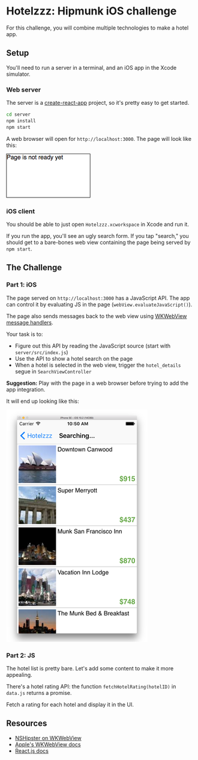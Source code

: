 # Hotelzzz: Hipmunk iOS challenge

For this challenge, you will combine multiple technologies to make a hotel app.

## Setup

You'll need to run a server in a terminal, and an iOS app in the Xcode simulator.

### Web server

The server is a [create-react-app](https://github.com/facebookincubator/create-react-app) project, so it's pretty easy to get started.

```sh
cd server
npm install
npm start
```

A web browser will open for `http://localhost:3000`. The page will look like this:

![screenshot](readme_images/server_initial.png)

### iOS client

You should be able to just open `Hotelzzz.xcworkspace` in Xcode and run it.

If you run the app, you'll see an ugly search form. If you tap "search," you should get to a bare-bones web view containing the page being served by `npm start`.

## The Challenge

### Part 1: iOS

The page served on `http://localhost:3000` has a JavaScript API. The app can control it by evaluating JS in the page (`webView.evaluateJavaScript()`).

The page also sends messages back to the web view using [WKWebView message handlers](https://developer.apple.com/reference/webkit/wkusercontentcontroller/1537172-add).

Your task is to:
* Figure out this API by reading the JavaScript source (start with `server/src/index.js`)
* Use the API to show a hotel search on the page
* When a hotel is selected in the web view, trigger the `hotel_details` segue in `SearchViewController`

**Suggestion:** Play with the page in a web browser before trying to add the app integration.

It will end up looking like this:

![screenshot](readme_images/client_search.png)

### Part 2: JS

The hotel list is pretty bare. Let's add some content to make it more appealing.

There's a hotel rating API: the function `fetchHotelRating(hotelID)` in `data.js` returns a promise.

Fetch a rating for each hotel and display it in the UI.

## Resources

* [NSHipster on WKWebView](http://nshipster.com/wkwebkit/)
* [Apple's WKWebView docs](https://developer.apple.com/reference/webkit/wkwebview)
* [React.js docs](https://facebook.github.io/react/docs/hello-world.html)